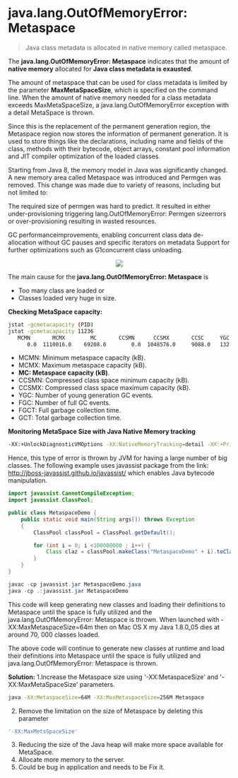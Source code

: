 # java.lang.OutOfMemoryError: Metaspace

> Java class metadata is allocated in native memory called metaspace.
> 
The **java.lang.OutOfMemoryError: Metaspace** indicates that the amount of **native memory** allocated for **Java class metadata is exausted**.

The amount of metaspace that can be used for class metadata is limited by the parameter **MaxMetaSpaceSize**, which is specified on the command line. When the amount of native memory needed for a class metadata exceeds MaxMetaSpaceSize, a java.lang.OutOfMemoryError exception with a detail MetaSpace is thrown.

Since this is the replacement of the permanent generation region, the Metaspace region now stores the information of permanent generation. It is used to store things like the declarations, including name and fields of the class, methods with their bytecode, object arrays, constant pool information and JIT compiler optimization of the loaded classes.

Starting from Java 8, the memory model in Java was significantly changed. A new memory area called Metaspace was introduced and Permgen was removed. This change was made due to variety of reasons, including but not limited to:

The required size of permgen was hard to predict. It resulted in either under-provisioning triggering lang.OutOfMemoryError: Permgen sizeerrors or over-provisioning resulting in wasted resources.

GC performanceimprovements, enabling concurrent class data de-allocation without GC pauses and specific iterators on metadata
Support for further optimizations such as G1concurrent class unloading.

<p align='center'>
  <img src='https://github.com/rangareddy/ranga-java-oom/blob/main/images/OOM_MetaSpace.jpeg'>
</p>

The main cause for the **java.lang.OutOfMemoryError: Metaspace** is
* Too many class are loaded or
* Classes loaded very huge in size.

**Checking MetaSpace capacity:**
```sh
jstat -gcmetacapacity (PID)  
jstat -gcmetacapacity 11236
   MCMN       MCMX        MC       CCSMN      CCSMX       CCSC     YGC   FGC    FGCT     GCT
      0.0  1110016.0    69208.0        0.0  1048576.0     9088.0   132     4    0.564    2.373
```
* MCMN: Minimum metaspace capacity (kB).
* MCMX: Maximum metaspace capacity (kB).
* **MC: Metaspace capacity (kB)**.
* CCSMN: Compressed class space minimum capacity (kB).
* CCSMX: Compressed class space maximum capacity (kB).
* YGC: Number of young generation GC events.
* FGC: Number of full GC events.
* FGCT: Full garbage collection time.
* GCT: Total garbage collection time.

**Monitoring MetaSpace Size with Java Native Memory tracking**
```sh
-XX:+UnlockDiagnosticVMOptions -XX:NativeMemoryTracking=detail -XX:+PrintNMTStatistics
```

Hence, this type of error is thrown by JVM for having a large number of big classes. The following example uses javassist package from the link: http://jboss-javassist.github.io/javassist/ which enables Java bytecode manipulation.

```java
import javassist.CannotCompileException;
import javassist.ClassPool;

public class MetaspaceDemo {
    public static void main(String args[]) throws Exception
    {
        ClassPool classPool = ClassPool.getDefault();

        for (int i = 0; i <100000000 ; i++) {
            Class claz = classPool.makeClass("MetaspaceDemo" + i).toClass();
        }
    }
}

javac -cp javassist.jar MetaspaceDemo.java
java -cp .:javassist.jar MetaspaceDemo
```
This code will keep generating new classes and loading their definitions to Metaspace until the space is fully utilized and the java.lang.OutOfMemoryError: Metaspace is thrown. When launched with -XX:MaxMetaspaceSize=64m then on Mac OS X my Java 1.8.0_05 dies at around 70, 000 classes loaded.

The above code will continue to generate new classes at runtime and load their definitions into Metaspace until the space is fully utilized and java.lang.OutOfMemoryError: Metaspace is thrown.

**Solution:**
1.Increase the Metaspace size using '-XX:MetaspaceSize' and '-XX:MaxMetaSpaceSize' parameters.
```sh
java -XX:MetaspaceSize=64M -XX:MaxMetaspaceSize=256M Metaspace
```
2. Remove the limitation on the size of Metaspace by deleting this parameter
```sh
'-XX:MaxMetsSpaceSize'
```
3. Reducing the size of the Java heap will make more space available for MetaSpace.
4. Allocate more memory to the server.
5. Could be bug in application and needs to be Fix it.
